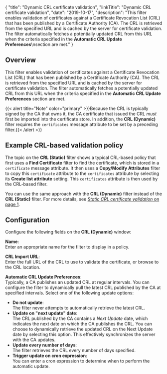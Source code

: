 {
"title": "Dynamic CRL certificate validation",
"linkTitle": "Dynamic CRL certificate validation",
"date": "2019-10-17",
"description": "This filter enables validation of certificates against a Certificate Revocation List (CRL) that has been published by a Certificate Authority (CA). The CRL is retrieved from the specified URL and is cached by the server for certificate validation. The filter automatically fetches a potentially updated CRL from this URL when the criteria specified in the **Automatic CRL Update Preferences**\\nsection are met."
}
﻿
<div id="p_certificate_crl_dynamic_over">

Overview
--------

This filter enables validation of certificates against a Certificate Revocation List (CRL) that has been published by a Certificate Authority (CA). The CRL is retrieved from the specified URL and is cached by the server for certificate validation. The filter automatically fetches a potentially updated CRL from this URL when the criteria specified in the **Automatic CRL Update Preferences**
section are met.

{{< alert title="Note" color="primary" >}}Because the CRL is typically signed by the CA that owns it, the CA certificate that issued the CRL *must*
first be imported into the certificate store. In addition, the **CRL (Dynamic)**
filter requires the `certificates`
message attribute to be set by a preceding filter.{{< /alert >}}

</div>

<div id="p_certificate_crl_dynamic_example">

Example CRL-based validation policy
-----------------------------------

The topic on the **CRL (Static)**
filter shows a typical CRL-based policy that first uses a **Find Certificate**
filter to find the certificate, which is stored in a `certificate`
message attribute. It then uses a **Copy/Modify Attributes**
filter to copy this `certificate`
attribute to the `certificates`
attribute by selecting its **Create list attribute**
setting. This `certificates`
attribute is then used by the CRL-based filter.

You can use the same approach with the **CRL (Dynamic)**
filter instead of the **CRL (Static)**
filter. For more details, see [*Static CRL certificate validation* on page 1](certificate_crl_file.htm).

</div>

<div id="p_certificate_crl_dynamic_conf">

Configuration
-------------

Configure the following fields on the **CRL (Dynamic)**
window:

**Name**:\
Enter an appropriate name for the filter to display in a policy.

**CRL Import URL**:\
Enter the full URL of the CRL to use to validate the certificate, or browse to the CRL location.

**Automatic CRL Update Preferences**:\
Typically, a CA publishes an updated CRL at regular intervals. You can configure the filter to dynamically pull the latest CRL published by the CA at specified intervals. Select one of the following update options:

-   **Do not update**:\
    The filter never attempts to automatically retrieve the latest CRL.
-   **Update on "next update" date**:\
    The CRL published by the CA contains a *Next Update*
    date, which indicates the next date on which the CA publishes the CRL. You can choose to dynamically retrieve the updated CRL on the Next Update date by selecting this option. This effectively synchronizes the server with the CA updates.
-   **Update every number of days**:\
    The filter retrieves the CRL every number of days specified.
-   **Trigger update on cron expression**:\
    You can enter a cron expression to determine when to perform the automatic update.

</div>
